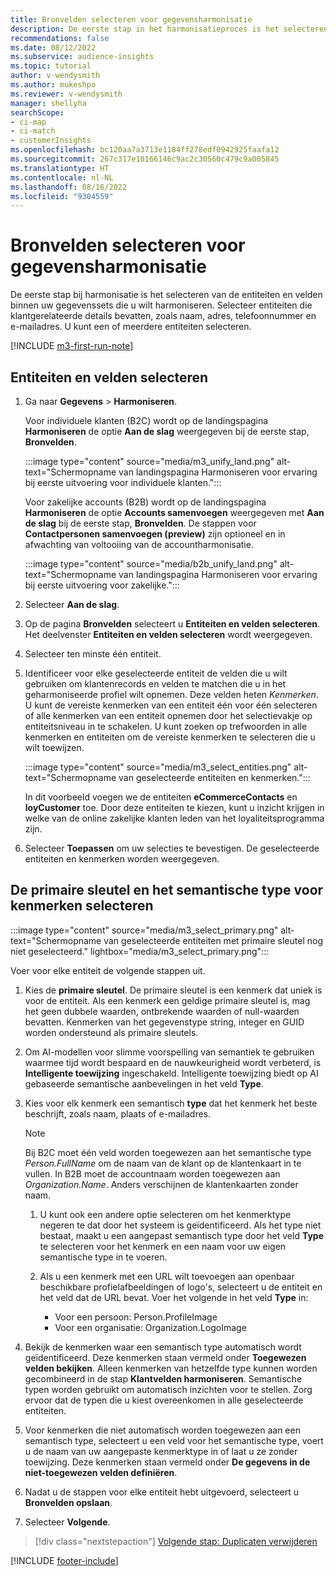 ```yaml
---
title: Bronvelden selecteren voor gegevensharmonisatie
description: De eerste stap in het harmonisatieproces is het selecteren van entiteiten, kenmerken, primaire sleutels en semantische typen om gegevens toe te wijzen aan het geharmoniseerde klantprofiel.
recommendations: false
ms.date: 08/12/2022
ms.subservice: audience-insights
ms.topic: tutorial
author: v-wendysmith
ms.author: mukeshpo
ms.reviewer: v-wendysmith
manager: shellyha
searchScope:
- ci-map
- ci-match
- customerInsights
ms.openlocfilehash: bc120aa7a3713e1184ff278edf0942925faafa12
ms.sourcegitcommit: 267c317e10166146c9ac2c30560c479c9a005845
ms.translationtype: HT
ms.contentlocale: nl-NL
ms.lasthandoff: 08/16/2022
ms.locfileid: "9304559"
---
```

# <a name="select-source-fields-for-data-unification"></a>Bronvelden selecteren voor gegevensharmonisatie

De eerste stap bij harmonisatie is het selecteren van de entiteiten en velden binnen uw gegevenssets die u wilt harmoniseren. Selecteer entiteiten die klantgerelateerde details bevatten, zoals naam, adres, telefoonnummer en e-mailadres. U kunt een of meerdere entiteiten selecteren.

[!INCLUDE [m3-first-run-note](includes/m3-first-run-note.md)]

## <a name="select-entities-and-fields"></a>Entiteiten en velden selecteren

1. Ga naar **Gegevens** > **Harmoniseren**.

   Voor individuele klanten (B2C) wordt op de landingspagina **Harmoniseren** de optie **Aan de slag** weergegeven bij de eerste stap, **Bronvelden**.

   :::image type="content" source="media/m3_unify_land.png" alt-text="Schermopname van landingspagina Harmoniseren voor ervaring bij eerste uitvoering voor individuele klanten.":::

   Voor zakelijke accounts (B2B) wordt op de landingspagina **Harmoniseren** de optie **Accounts samenvoegen** weergegeven met **Aan de slag** bij de eerste stap, **Bronvelden**. De stappen voor **Contactpersonen samenvoegen (preview)** zijn optioneel en in afwachting van voltooiing van de accountharmonisatie.

   :::image type="content" source="media/b2b_unify_land.png" alt-text="Schermopname van landingspagina Harmoniseren voor ervaring bij eerste uitvoering voor zakelijke.":::

1. Selecteer **Aan de slag**.

1. Op de pagina **Bronvelden** selecteert u **Entiteiten en velden selecteren**. Het deelvenster **Entiteiten en velden selecteren** wordt weergegeven.

1. Selecteer ten minste één entiteit.

1. Identificeer voor elke geselecteerde entiteit de velden die u wilt gebruiken om klantenrecords en velden te matchen die u in het geharmoniseerde profiel wilt opnemen. Deze velden heten *Kenmerken*. U kunt de vereiste kenmerken van een entiteit één voor één selecteren of alle kenmerken van een entiteit opnemen door het selectievakje op entiteitsniveau in te schakelen. U kunt zoeken op trefwoorden in alle kenmerken en entiteiten om de vereiste kenmerken te selecteren die u wilt toewijzen.

   :::image type="content" source="media/m3_select_entities.png" alt-text="Schermopname van geselecteerde entiteiten en kenmerken.":::

   In dit voorbeeld voegen we de entiteiten **eCommerceContacts** en **loyCustomer** toe. Door deze entiteiten te kiezen, kunt u inzicht krijgen in welke van de online zakelijke klanten leden van het loyaliteitsprogramma zijn.

1. Selecteer **Toepassen** om uw selecties te bevestigen. De geselecteerde entiteiten en kenmerken worden weergegeven.

## <a name="select-primary-key-and-semantic-type-for-attributes"></a>De primaire sleutel en het semantische type voor kenmerken selecteren

   :::image type="content" source="media/m3_select_primary.png" alt-text="Schermopname van geselecteerde entiteiten met primaire sleutel nog niet geselecteerd." lightbox="media/m3_select_primary.png":::

Voer voor elke entiteit de volgende stappen uit.

1. Kies de **primaire sleutel**. De primaire sleutel is een kenmerk dat uniek is voor de entiteit. Als een kenmerk een geldige primaire sleutel is, mag het geen dubbele waarden, ontbrekende waarden of null-waarden bevatten. Kenmerken van het gegevenstype string, integer en GUID worden ondersteund als primaire sleutels.

1. Om AI-modellen voor slimme voorspelling van semantiek te gebruiken waarmee tijd wordt bespaard en de nauwkeurigheid wordt verbeterd, is **Intelligente toewijzing** ingeschakeld. Intelligente toewijzing biedt op AI gebaseerde semantische aanbevelingen in het veld **Type**.

1. Kies voor elk kenmerk een semantisch **type** dat het kenmerk het beste beschrijft, zoals naam, plaats of e-mailadres.

   > [!NOTE]
   > Bij B2C moet één veld worden toegewezen aan het semantische type *Person.FullName* om de naam van de klant op de klantenkaart in te vullen. In B2B moet de accountnaam worden toegewezen aan *Organization.Name*. Anders verschijnen de klantenkaarten zonder naam.

   1. U kunt ook een andere optie selecteren om het kenmerktype negeren te dat door het systeem is geïdentificeerd. Als het type niet bestaat, maakt u een aangepast semantisch type door het veld **Type** te selecteren voor het kenmerk en een naam voor uw eigen semantische type in te voeren.

   1. Als u een kenmerk met een URL wilt toevoegen aan openbaar beschikbare profielafbeeldingen of logo's, selecteert u de entiteit en het veld dat de URL bevat. Voer het volgende in het veld **Type** in:
      - Voor een persoon: Person.ProfileImage
      - Voor een organisatie: Organization.LogoImage

1. Bekijk de kenmerken waar een semantisch type automatisch wordt geïdentificeerd. Deze kenmerken staan vermeld onder **Toegewezen velden bekijken**. Alleen kenmerken van hetzelfde type kunnen worden gecombineerd in de stap **Klantvelden harmoniseren**. Semantische typen worden gebruikt om automatisch inzichten voor te stellen. Zorg ervoor dat de typen die u kiest overeenkomen in alle geselecteerde entiteiten.

1. Voor kenmerken die niet automatisch worden toegewezen aan een semantisch type, selecteert u een veld voor het semantische type, voert u de naam van uw aangepaste kenmerktype in of laat u ze zonder toewijzing. Deze kenmerken staan vermeld onder **De gegevens in de niet-toegewezen velden definiëren**.

1. Nadat u de stappen voor elke entiteit hebt uitgevoerd, selecteert u **Bronvelden opslaan**.

1. Selecteer **Volgende**.

> [!div class="nextstepaction"]
> [Volgende stap: Duplicaten verwijderen](remove-duplicates.md)

[!INCLUDE [footer-include](includes/footer-banner.md)]
